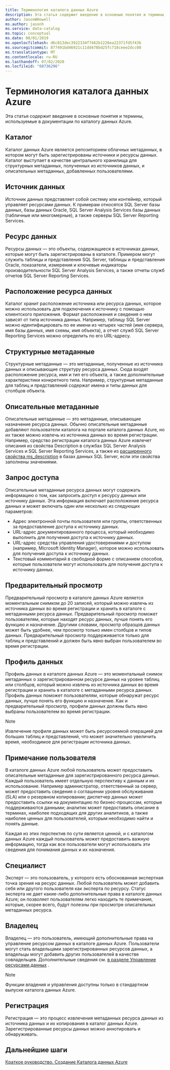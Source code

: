 ```yaml
---
title: Терминология каталога данных Azure
description: Эта статья содержит введение в основные понятия и термины, используемые в документации по каталогу данных Azure.
author: JasonWHowell
ms.author: jasonh
ms.service: data-catalog
ms.topic: conceptual
ms.date: 08/01/2019
ms.openlocfilehash: d6c813dec3922334f7462b1226ea22371fd5f43b
ms.sourcegitcommit: 877491bd46921c11dd478bd25fc718ceee2dcc08
ms.translationtype: MT
ms.contentlocale: ru-RU
ms.lasthandoff: 07/02/2020
ms.locfileid: "68736296"
---
```

# <a name="azure-data-catalog-terminology"></a>Терминология каталога данных Azure

Эта статья содержит введение в основные понятия и термины, используемые в документации по каталогу данных Azure.

## <a name="catalog"></a>Каталог

Каталог данных Azure является репозиторием облачных метаданных, в котором могут быть зарегистрированы источники и ресурсы данных. Каталог выступает в качестве центрального хранилища для структурных метаданных, полученных из источников данных, и описательных метаданных, добавленных пользователями.

## <a name="data-source"></a>Источник данных

Источник данных представляет собой систему или контейнер, который управляет ресурсами данных. К примерам относятся SQL Server базы данных, базы данных Oracle, SQL Server Analysis Services базы данных (табличные или многомерные), а также серверы SQL Server Reporting Services.

## <a name="data-asset"></a>Ресурс данных

Ресурсы данных — это объекты, содержащиеся в источниках данных, которые могут быть зарегистрированы в каталоге. Примером могут служить таблицы и представления SQL Server, таблицы и представления Oracle, показатели, измерения и ключевые индикаторы производительности SQL Server Analysis Services, а также отчеты служб отчетов SQL Server Reporting Services.

## <a name="data-asset-location"></a>Расположение ресурса данных

Каталог хранит расположение источника или ресурса данных, которое можно использовать для подключения к источнику с помощью клиентского приложения. Формат расположения и сведения о нем зависят от типа источника данных. Например, таблицу SQL Server можно идентифицировать по ее имени из четырех частей (имя сервера, имя базы данных, имя схемы, имя объекта), а отчет служб SQL Server Reporting Services можно определить по его URL-адресу.

## <a name="structural-metadata"></a>Структурные метаданные

Структурные метаданные — это метаданные, полученные из источника данных и описывающие структуру ресурса данных. Сюда входят расположение ресурса, имя и тип его объекта, а также дополнительные характеристики конкретного типа. Например, структурные метаданные для таблиц и представлений содержат имена и типы данных для столбцов объекта.

## <a name="descriptive-metadata"></a>Описательные метаданные

Описательные метаданные — это метаданные, описывающие назначение ресурса данных. Обычно описательные метаданные добавляют пользователи каталога на портале каталога данных Azure, но их также можно извлечь из источника данных во время регистрации. Например, средство регистрации каталога данных Azure извлечет описания из свойства Description в службах SQL Server Analysis Services и SQL Server Reporting Services, а также из [расширенного свойства ms_description](https://technet.microsoft.com/library/ms190243.aspx) в базах данных SQL Server, если эти свойства заполнены значениями.

## <a name="request-access"></a>Запрос доступа

Описательные метаданные ресурса данных могут содержать информацию о том, как запросить доступ к ресурсу данных или источнику данных. Эта информация включает расположение ресурса данных и может включать один или несколько из следующих параметров:

* Адрес электронной почты пользователя или группы, ответственных за предоставление доступа к источнику данных.
* URL-адрес документированного процесса, который необходимо выполнить для получения доступа к источнику данных.
* URL-адрес средства управления удостоверениями и доступом (например, Microsoft Identity Manager), которое можно использовать для получения доступа к источнику данных.
* Текстовый комментарий в свободной форме с описанием способов, которые пользователи могут использовать для получения доступа к источнику данных.

## <a name="preview"></a>Предварительный просмотр

Предварительный просмотр в каталоге данных Azure является моментальным снимком до 20 записей, который можно извлечь из источника данных во время регистрации и хранить в каталоге с метаданными ресурса данных. Предварительный просмотр поможет пользователям, которые находят ресурс данных, лучше понять его функцию и назначение. Другими словами, просмотр образцов данных может быть удобнее, чем просмотр только имен столбцов и типов данных.
Предварительный просмотр поддерживается только для таблиц и представлений и должен быть явно выбран пользователем во время регистрации.

## <a name="data-profile"></a>Профиль данных

Профиль данных в каталоге данных Azure — это моментальный снимок метаданных о зарегистрированном ресурсе данных на уровне таблиц или столбцов, который можно извлечь из источника данных во время регистрации и хранить в каталоге с метаданными ресурса данных. Профиль данных поможет пользователям, которые обнаружат ресурс данных, лучше понять его функцию и назначение. Как и предварительный просмотр, профили данных должны быть явно выбраны пользователем во время регистрации.

> [!NOTE]
> Извлечение профиля данных может быть ресурсоемкой операцией для больших таблиц и представлений, что может значительно увеличить время, необходимое для регистрации источника данных.


## <a name="user-perspective"></a>Примечание пользователя

В каталоге данных Azure любой пользователь может предоставить описательные метаданные для зарегистрированного ресурса данных. Каждый пользователь имеет отдельную перспективу к данным и их использование. Например администратор, ответственный за сервер, может предоставить сведения о соглашении уровня обслуживания (SLA) или о резервном копировании; диспетчер данных может предоставить ссылки на документацию по бизнес-процессам, которые поддерживаются данными; аналитик может предоставить описание в терминах, наиболее подходящих для других аналитиков, а также наиболее ценных для пользователей, которым необходимо найти и понять данные.

Каждая из этих перспектив по сути является ценной, и с каталогом данных Azure каждый пользователь может предоставить важную информацию, тогда как все пользователи могут использовать эти сведения для понимания данных и их назначения.

## <a name="expert"></a>Специалист

Эксперт — это пользователь, у которого есть обоснованная экспертная точка зрения на ресурс данных. Любой пользователь может добавить себя или другого пользователя как эксперта по ресурсу. Статус эксперта не дает какие-либо дополнительные права в каталоге данных Azure; он позволяет пользователям легко находить те примечания, которые, скорее всего, будут полезны при просмотре описательных метаданных ресурса.

## <a name="owner"></a>Владелец

Владелец — это пользователь, имеющий дополнительные права на управление ресурсом данных в каталоге данных Azure. Пользователи могут стать владельцами зарегистрированных ресурсов данных, а владельцы могут добавить других пользователей в качестве совладельцев. Дополнительные сведения см. [в разделе Управление ресурсами данных](data-catalog-how-to-manage.md) .  

> [!NOTE]
> Функции владения и управления доступны только в стандартном выпуске каталога данных Azure.

## <a name="registration"></a>Регистрация

Регистрация — это процесс извлечения метаданных ресурса данных из источника данных и их копирования в каталог данных Azure. Зарегистрированные ресурсы данных можно аннотировать и обнаруживать.

## <a name="next-steps"></a>Дальнейшие шаги

[Краткое руководство. Создание Каталога данных Azure](data-catalog-get-started.md) 

